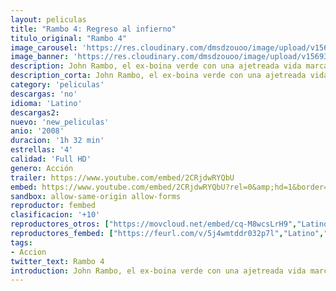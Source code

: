 ```yaml
---
layout: peliculas
title: "Rambo 4: Regreso al infierno"
titulo_original: "Rambo 4"
image_carousel: 'https://res.cloudinary.com/dmsdzouoo/image/upload/v1569378779/rambo4-min_yq8vo0.jpg'
image_banner: 'https://res.cloudinary.com/dmsdzouoo/image/upload/v1569378782/hqdefault-min_qnvy6b.jpg'
description: John Rambo, el ex-boina verde con una ajetreada vida marcada por la guerra, vive ahora una solitaria y apacible existencia en la jungla del norte de Tailandia, pescando y cazando cobras para luego venderlas. Todo cambia cuando un grupo de misioneros católicos necesita que les guíe hasta la frontera con Birmania para suministrar medicinas y alimentos a unos refugiados asediados por el ejército birmano, que ha hecho de las torturas y los asesinatos algo habitual. Rambo no tendrá más remedio que volver a involucrarse. Se verá obligado a hacer lo que mejor sabe, porque a pesar suyo lleva la guerra en la sangre.
description_corta: John Rambo, el ex-boina verde con una ajetreada vida marcada por la guerra, vive ahora una solitaria y apacible existencia en la jungla del norte de Tailandia, pescando y cazando cobras para luego venderlas. Todo cambia cuando un grupo de misioneros católicos necesita que les guíe hasta la
category: 'peliculas'
descargas: 'no'
idioma: 'Latino'
descargas2:
nuevo: 'new_peliculas'
anio: '2008'
duracion: '1h 32 min'
estrellas: '4'
calidad: 'Full HD'
genero: Acción
trailer: https://www.youtube.com/embed/2CRjdwRYQbU
embed: https://www.youtube.com/embed/2CRjdwRYQbU?rel=0&amp;hd=1&border=0&wmode=opaque&enablejsapi=1&modestbranding=1&controls=1&showinfo=1
sandbox: allow-same-origin allow-forms
reproductor: fembed
clasificacion: '+10'
reproductores_otros: ["https://movcloud.net/embed/cq-M8wcsLrH9","Latino"]
reproductores_fembed: ["https://feurl.com/v/5j4wmtddr032p7l","Latino","https://pelispng.online/v/8xop658yzqv","Latino"]
tags:
- Accion
twitter_text: Rambo 4
introduction: John Rambo, el ex-boina verde con una ajetreada vida marcada por la guerra, vive ahora una solitaria y apacible existencia en la jungla del norte de Tailandia, pescando y cazando cobras para luego venderlas. Todo cambia cuando un grupo de misioneros católicos necesita que les guíe hasta la
---
```












